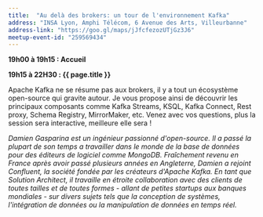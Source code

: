 ```yaml
---
title:  "Au delà des brokers: un tour de l'environnement Kafka"
address: "INSA Lyon, Amphi Télécom, 6 Avenue des Arts, Villeurbanne"
address-link: "https://goo.gl/maps/jJfcfezozUTjGz3J6"
meetup-event-id: "259569434"
---
```


**19h00 à 19h15 : Accueil**

**19h15 à 22H30 : {{ page.title }}**

Apache Kafka ne se résume pas aux brokers, il y a tout un écosystème open-source qui gravite autour. 
Je vous propose ainsi de découvrir les principaux composants comme Kafka Streams, KSQL, Kafka Connect, Rest proxy, Schema Registry, MirrorMaker, etc.
Venez avec vos questions, plus la session sera interactive, meilleure elle sera !

*Damien Gasparina est un ingénieur passionné d'open-source.
Il a passé la plupart de son temps a travailler dans le monde de la base de données pour des éditeurs de logiciel comme MongoDB.
Fraîchement revenu en France après avoir passé plusieurs années en Angleterre, Damien a rejoint Confluent, la société fondée par les créateurs d'Apache Kafka. 
En tant que Solution Architect, il travaille en étroite collaboration avec des clients de toutes tailles et de toutes formes - allant 
de petites startups aux banques mondiales - sur divers sujets tels que la conception de systèmes, l'intégration de données ou la manipulation de données en temps réel.*